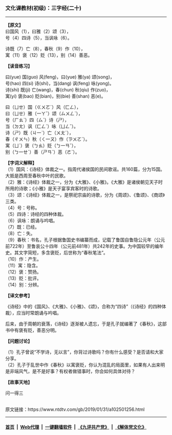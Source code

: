 ### 文化课教材(初级)：三字经(二十)
------------------------

<div class="post_content">
 <p>
  <strong>
   【原文】
  </strong>
  <br>
   曰国风（1），曰雅（2）颂（3），
   <br/>
   号（4）四诗（5），当讽咏（6）。
  </br>
 </p>
 <p>
  诗既（7）亡（8），春秋（9）作（10），
  <br/>
  寓（11）褒（12）贬（13），别（14）善恶。
 </p>
 <p>
  <strong>
   【读音练习】
  </strong>
 </p>
 <p>
  曰(yue) 国(guo) 风(feng)，曰(yue) 雅(ya) 颂(song)，
  <br/>
  号(hao) 四(si) 诗(shi)，当(dang) 讽(feng) 咏(yong)。
  <br/>
  诗(shi) 既(ji) 亡(wang)，春(chun) 秋(qiu) 作(zuo)，
  <br/>
  寓(yi) 褒(bao) 贬(bian)，别(bie) 善(shan) 恶(e)。
 </p>
 <p>
  曰（ㄩㄝ）国（ㄍㄨㄛˊ）风（ㄈㄥ），
  <br/>
  曰（ㄩㄝ）雅（一ㄚˇ）颂（ㄙㄨㄥˋ），
  <br/>
  号（ㄏㄠˋ）四（ㄙˋ）诗（ㄕ），
  <br/>
  当（ㄉㄤ）讽（ㄈㄥˋ）咏（ㄩㄥˇ）。
  <br/>
  诗（ㄕ）既（ㄐ一ˋ）亡（ㄨㄤˊ），
  <br/>
  春（ㄔㄨㄣ）秋（ㄑ一ㄡ）作（ㄗㄨㄛˋ）。
  <br/>
  寓（ㄩˋ）褒（ㄅㄠ）贬（ㄅ一ㄢˇ），
  <br/>
  别（ㄅ一ㄝˊ）善（ㄕㄢˋ）恶（ㄜˋ）。
 </p>
 <p>
  <strong>
   【字词义解释】
  </strong>
  <br/>
  （1）国风：《诗经》体裁之一。指周代诸侯国的民间歌谣。共160篇，分为15国。大抵是西周至春秋中叶的民歌。
  <br/>
  （2）雅：《诗经》体裁之一，分为《大雅》、《小雅》。《大雅》是诸侯朝见天子时所用的诗歌；《小雅》是天子宴享宾客时的诗歌。
  <br/>
  （3）颂：《诗经》体裁之一，是祭祀宗庙的诗歌，分为《周颂》、《鲁颂》、《商颂》三类。
  <br/>
  （4）号：号称。
  <br/>
  （5）四诗：诗经的四种体裁。
  <br/>
  （6）讽咏：朗诵与吟唱。
  <br/>
  （7）既：已经。
  <br/>
  （8）亡：失。
  <br/>
  （9）春秋：书名，孔子根据鲁国史书编纂而成，记载了鲁国自鲁隐公元年（公元前722年）至鲁哀公十四年（公元前481年）共242年的史事。为中国较早的编年史。其文字简短，多含褒贬，后世称为“春秋笔法”。
  <br/>
  （10）作：产生。
  <br/>
  （11）寓：隐含。
  <br/>
  （12）褒：赞扬。
  <br/>
  （13）贬：批评。
  <br/>
  （14）别：分辨。
 </p>
 <p>
  <strong>
   【译文参考】
  </strong>
 </p>
 <p>
  《诗经》中的《国风》、《大雅》、《小雅》、《颂》，合称为“四诗”（《诗经》的四种体裁），应当时常朗诵与吟唱。
 </p>
 <p>
  后来，由于周朝的衰落，《诗经》逐渐被人遗忘，于是孔子就编著了《春秋》，这部书中有褒有贬，善恶分明。
 </p>
 <p>
  <strong>
   【问题讨论】
  </strong>
 </p>
 <p>
  （1）孔子曾说“不学诗，无以言”，你背过诗歌吗？你有什么感受？是否请和大家分享。
  <br/>
  （2）孔子于乱世中作《春秋》以寓褒贬，你认为混乱的局面里，如果有人出来明是非端风气，是不是好事？有权者做错事时，你会如何具体对待？
 </p>
 <p>
  <strong>
   【故事天地】
  </strong>
 </p>
 <p>
  问一得三
 </p>
</div>
<br/>原文链接：https://www.ntdtv.com/gb/2019/01/31/a102501256.html


------------------------
#### [首页](https://github.com/gfw-breaker/banned-news/blob/master/README.md) &nbsp;|&nbsp; [Web代理](https://github.com/labour-camp/helloworld) &nbsp;|&nbsp; [一键翻墙软件](https://github.com/gfw-breaker/nogfw/blob/master/README.md) &nbsp;|&nbsp; [《九评共产党》](https://github.com/gfw-breaker/9ping.md/blob/master/README.md#九评之一评共产党是什么) &nbsp;|&nbsp; [《解体党文化》](https://github.com/gfw-breaker/jtdwh.md/blob/master/README.md#绪论)

